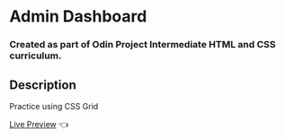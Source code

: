 # Admin Dashboard

### Created as part of Odin Project Intermediate HTML and CSS curriculum.

## Description
Practice using CSS Grid

[Live Preview](https://xxemat20xx.github.io/Admin-Dashboard/) :point_left:
